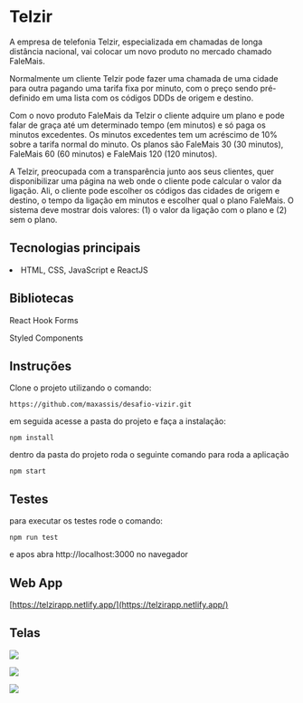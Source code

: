 # Telzir 

A empresa de telefonia Telzir, especializada em chamadas de longa distância nacional, vai
colocar um novo produto no mercado chamado FaleMais.

Normalmente um cliente Telzir pode fazer uma chamada de uma cidade para outra pagando
uma tarifa fixa por minuto, com o preço sendo pré-definido em uma lista com os códigos DDDs
de origem e destino.

Com o novo produto FaleMais da Telzir o cliente adquire um plano e pode falar de graça até
um determinado tempo (em minutos) e só paga os minutos excedentes. Os minutos
excedentes tem um acréscimo de 10% sobre a tarifa normal do minuto. Os planos são
FaleMais 30 (30 minutos), FaleMais 60 (60 minutos) e FaleMais 120 (120 minutos).

A Telzir, preocupada com a transparência junto aos seus clientes, quer disponibilizar uma
página na web onde o cliente pode calcular o valor da ligação. Ali, o cliente pode escolher os
códigos das cidades de origem e destino, o tempo da ligação em minutos e escolher qual o
plano FaleMais. O sistema deve mostrar dois valores: (1) o valor da ligação com o plano e (2)
sem o plano.



## Tecnologias principais

<li>HTML, CSS, JavaScript e ReactJS</li>





## Bibliotecas     

React Hook Forms

Styled Components



## Instruções

Clone o projeto utilizando o comando: 

`https://github.com/maxassis/desafio-vizir.git`



em seguida acesse a pasta do projeto e faça a instalação:

`npm install`



dentro da pasta do projeto roda o seguinte comando para roda a aplicação

`npm start`



##  Testes

para executar os testes rode o comando:

`npm run test`

e apos abra http://localhost:3000 no navegador



## Web App

[https://telzirapp.netlify.app/](https://telzirapp.netlify.app/)



## Telas



![](https://images2.imgbox.com/0f/a0/tmC95ihm_o.png)

![](https://images2.imgbox.com/ea/c0/VYWeM0XD_o.png)



![](https://images2.imgbox.com/03/2d/Dh3EbvhQ_o.png)
 
